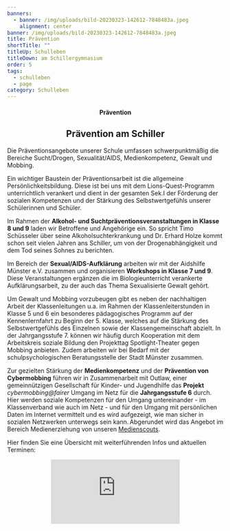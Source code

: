 ```yaml
---
banners:
  - banner: /img/uploads/bild-20230323-142612-7848483a.jpeg
    alignment: center
banner: /img/uploads/bild-20230323-142612-7848483a.jpeg
title: Prävention
shortTitle: ""
titleUp: Schulleben
titleDown: am Schillergymnasium
order: 5
tags:
  - schulleben
  - page
category: Schulleben
---
```

<center><div class="title"><h4>Prävention</h4><h2>Prävention am Schiller </h2></div></center>

Die Präventionsangebote unserer Schule umfassen schwerpunktmäßig die Bereiche Sucht/Drogen, Sexualität/AIDS, Medienkompetenz, Gewalt und Mobbing. 

Ein wichtiger Baustein der Präventionsarbeit ist die allgemeine Persönlichkeitsbildung. Diese ist bei uns mit dem Lions-Quest-Programm unterrichtlich verankert und dient in der gesamten Sek.I der Förderung der sozialen Kompetenzen und der Stärkung des Selbstwertgefühls unserer Schülerinnen und Schüler. 

Im Rahmen der **Alkohol- und Suchtpräventionsveranstaltungen in Klasse 8 und 9** laden wir Betroffene und Angehörige ein. So spricht Timo Schüsseler über seine Alkoholsuchterkrankung und Dr. Erhard Holze kommt schon seit vielen Jahren ans Schiller, um von der Drogenabhängigkeit und dem Tod seines Sohnes zu berichten.  

Im Bereich der **Sexual/AIDS-Aufklärung** arbeiten wir mit der Aidshilfe Münster e.V. zusammen und organisieren **Workshops in Klasse 7 und 9**. Diese Veranstaltungen ergänzen die im Biologieunterricht verankerte Aufklärungsarbeit, zu der auch das Thema Sexualisierte Gewalt gehört. 

Um Gewalt und Mobbing vorzubeugen gibt es neben der nachhaltigen Arbeit der Klassenleitungen u.a. im Rahmen der Klassenleiterstunden in Klasse 5 und 6 ein besonderes pädagogisches Programm auf der Kennenlernfahrt zu Beginn der 5. Klasse, welches auf die Stärkung des Selbstwertgefühls des Einzelnen sowie der Klassengemeinschaft abzielt. In der Jahrgangsstufe 7. können wir häufig durch Kooperation mit dem Arbeitskreis soziale Bildung den Projekttag Spotlight-Theater gegen Mobbing anbieten. Zudem arbeiten wir bei Bedarf mit der schulpsychologischen Beratungsstelle der Stadt Münster zusammen. 

Zur gezielten Stärkung der **Medienkompetenz** und der **Prävention von Cybermobbing** führen wir in Zusammenarbeit mit Outlaw, einer gemeinnützigen Gesellschaft für Kinder- und Jugendhilfe das **Projekt** *cybermobbing@fairer* Umgang im Netz für die **Jahrgangsstufe 6** durch. Hier werden soziale Kompetenzen für den Umgang untereinander - im Klassenverband wie auch im Netz - und für den Umgang mit persönlichen Daten im Internet vermittelt und es wird aufgezeigt, wie man sicher in sozialen Netzwerken unterwegs sein kann. Abgerundet wird das Angebot im Bereich Medienerziehung von unseren [Medienscouts](https://schillergymnasium.netlify.app/_pages/schulleben/medienscouts/).

Hier finden Sie eine Übersicht mit weiterführenden Infos und aktuellen Terminen: 

<center><iframe class="embet component" src="https://ms-digital.taskcards.app/#/board/867a1539-72bc-4dba-abf7-a392462b4285?token=475ca8c0-1800-4baf-895d-da0706973209 " title="Embet" frameborder="0"></iframe></center>